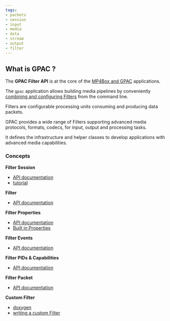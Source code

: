 ```yaml
---
tags:
- packets
- session
- input
- media
- data
- stream
- output
- filter
---
```





## What is GPAC ?

The **GPAC Filter API** is at the core of the [MP4Box and GPAC](Howtos/gpac-mp4box) applications.

The `gpac` application allows building media pipelines by conveniently [combining and configuring Filters](Filters/filters_general) from the command line. 

Filters are configurable processing units consuming and producing data packets. 

GPAC provides a wide range of Filters supporting advanced media protocols, formats, codecs, for input, output and processing tasks. 

It defines the infrastructure and helper classes to develop applications with advanced media capabilities.


### Concepts

**Filter Session**

- [API documentation](https://doxygen.gpac.io/group__fs__grp.html#details)
- [tutorial](https://git.gpac-licensing.com/slarbi/API_FIlters_tutos/src/branch/master/T0_Filters_session/simple%20gpac%20session.md)

**Filter**
- [API documentation](https://doxygen.gpac.io/group__fs__filter.html#details)

**Filter Properties**
- [API documentation](https://doxygen.gpac.io/group__fs__props.html#details)
- [Built in Properties](https://wiki.gpac.io/Filters/filters_properties/?h=properties)

**Filter Events**
- [API documentation](https://doxygen.gpac.io/group__fs__evt.html#details)

**Filter PIDs & Capabilities**
- [API documentation](https://doxygen.gpac.io/group__fs__pid.html)

**Filter Packet**
- [API documentation](https://doxygen.gpac.io/group__fs__pck.html#details)

**Custom Filter**
- [doxygen](https://doxygen.gpac.io/group__filters____cust__grp.html#details)
- [writing a custom Filter]()
